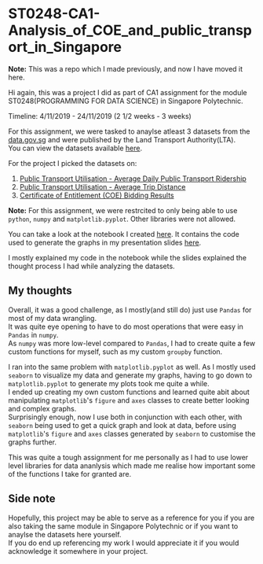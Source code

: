 # ST0248-CA1-Analysis_of_COE_and_public_transport_in_Singapore  

**Note:** This was a repo which I made previously, and now I have moved it here.

Hi again, this was a project I did as part of CA1 assignment for the module ST0248(PROGRAMMING FOR DATA SCIENCE) in Singapore Polytechnic.  

Timeline: 4/11/2019 - 24/11/2019 (2 1/2 weeks - 3 weeks)  

For this assignment, we were tasked to anaylse atleast 3 datasets from the [data.gov.sg](https://data.gov.sg) and were published by the Land Transport Authority(LTA).  
You can view the datasets available [here](https://data.gov.sg/dataset?organization=land-transport-authority).  

For the project I picked the datasets on:
1. [Public Transport Utilisation - Average Daily Public Transport Ridership](https://data.gov.sg/dataset/public-transport-utilisation-average-public-transport-ridership)
2. [Public Transport Utilisation - Average Trip Distance](https://data.gov.sg/dataset/public-transport-utilisation-average-trip-distance)
3. [Certificate of Entitlement (COE) Bidding Results](https://data.gov.sg/dataset/coe-bidding-results)

**Note:** For this assignment, we were restrcited to only being able to use `python`, `numpy` and `matplotlib.pyplot`. Other libraries were not allowed.

You can take a look at the notebook I created [here](/Final.ipynb). It contains the code used to generate the graphs in my presentation slides [here](/PDS_CA1.pptx).

I mostly explained my code in the notebook while the slides explained the thought process I had while analyzing the datasets.

## My thoughts
Overall, it was a good challenge, as I mostly(and still do) just use `Pandas` for most of my data wrangling.  
It was quite eye opening to have to do most operations that were easy in `Pandas` in `numpy`.  
As `numpy` was more low-level compared to `Pandas`, I had to create quite a few custom functions for myself, such as my custom `groupby` function.  

I ran into the same problem with `matplotlib.pyplot` as well. As I mostly used `seaborn` to visualize my data and generate my graphs, having to go down to `matplotlib.pyplot` to generate my plots took me quite a while.  
I ended up creating my own custom functions and learned quite abit about manipulating `matplotlib`'s `figure` and `axes` classes to create better looking and complex graphs.  
Surprisingly enough, now I use both in conjunction with each other, with `seaborn` being used to get a quick graph and look at data, before using `matplotlib`'s `figure` and `axes` classes generated by `seaborn` to customise the graphs further.  

This was quite a tough assignment for me personally as I had to use lower level libraries for data ananlysis which made me realise how important some of the functions I take for granted are.  

## Side note  
Hopefully, this project may be able to serve as a reference for you if you are also taking the same module in Singapore Polytechnic or if you want to anaylse the datasets here yourself.  
If you do end up referencing my work I would appreciate it if you would acknowledge it somewhere in your project.  